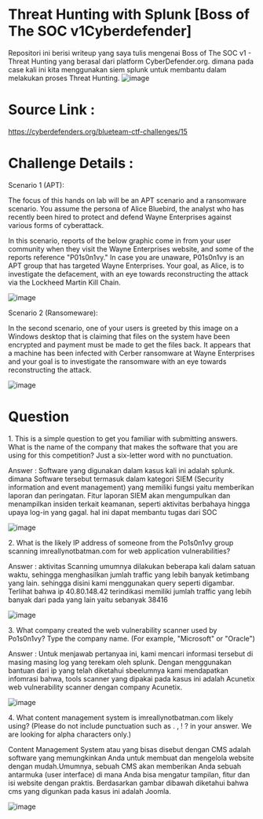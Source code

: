 # Threat Hunting with Splunk [Boss of The SOC v1Cyberdefender]
 Repositori ini berisi writeup yang saya tulis mengenai Boss of The SOC v1 - Threat Hunting yang berasal dari platform CyberDefender.org. dimana pada case kali ini kita menggunakan siem splunk untuk membantu dalam melakukan proses Threat Hunting.
 ![image](https://user-images.githubusercontent.com/43168046/185632851-8f74c509-32dc-4ac0-ab51-81109ecc1936.png)

# Source Link :
https://cyberdefenders.org/blueteam-ctf-challenges/15

# Challenge Details : 
Scenario 1 (APT):

The focus of this hands on lab will be an APT scenario and a ransomware scenario. You assume the persona of Alice Bluebird, the analyst who has recently been hired to protect and defend Wayne Enterprises against various forms of cyberattack.

In this scenario, reports of the below graphic come in from your user community when they visit the Wayne Enterprises website, and some of the reports reference "P01s0n1vy." In case you are unaware, P01s0n1vy is an APT group that has targeted Wayne Enterprises. Your goal, as Alice, is to investigate the defacement, with an eye towards reconstructing the attack via the Lockheed Martin Kill Chain.

![image](https://user-images.githubusercontent.com/43168046/185633458-5d59f271-3d4e-4667-8521-e3f9256eaa29.png)

Scenario 2 (Ransomeware):

In the second scenario, one of your users is greeted by this image on a Windows desktop that is claiming that files on the system have been encrypted and payment must be made to get the files back. It appears that a machine has been infected with Cerber ransomware at Wayne Enterprises and your goal is to investigate the ransomware with an eye towards reconstructing the attack. 

![image](https://user-images.githubusercontent.com/43168046/185633253-29b73eec-9ae8-450a-90d2-09057c4bce09.png)

# Question
<p> 1. This is a simple question to get you familiar with submitting answers. What is the name of the company that makes the software that you are using for this competition? Just a six-letter word with no punctuation.</p>
<p> Answer : Software yang digunakan dalam kasus kali ini adalah splunk. dimana Software tersebut termasuk dalam kategori SIEM (Security information and event management) yang memiliki fungsi yaitu memberikan laporan dan peringatan. Fitur laporan SIEM akan mengumpulkan dan menampilkan insiden terkait keamanan, seperti aktivitas berbahaya hingga upaya log-in yang gagal. hal ini dapat membantu tugas dari SOC</p> 

![image](https://user-images.githubusercontent.com/43168046/186939421-81e3433c-a7fd-4b7b-8d03-bb666256d90f.png)

<p> 2. What is the likely IP address of someone from the Po1s0n1vy group scanning imreallynotbatman.com for web application vulnerabilities? </p>
<p> Answer : aktivitas Scanning umumnya dilakukan beberapa kali dalam satuan waktu, sehingga menghasilkan jumlah traffic yang lebih banyak ketimbang yang lain. sehingga disini kami menggunakan query seperti digambar. Terlihat bahwa ip 40.80.148.42 terindikasi memiliki jumlah traffic yang lebih banyak dari pada yang lain yaitu sebanyak 38416</p>

![image](https://user-images.githubusercontent.com/43168046/187012609-2550d23a-bcdb-4c1e-bdcc-704951ddf279.png)

<p> 3. What company created the web vulnerability scanner used by Po1s0n1vy? Type the company name. (For example, "Microsoft" or "Oracle") </p>
<p> Answer : Untuk menjawab pertanyaa ini, kami mencari informasi tersebut di masing masing log yang terekam oleh splunk. Dengan menggunakan bantuan dari ip yang telah diketahui sbeelumnya kami mendapatkan infomrasi bahwa, tools scanner yang dipakai pada kasus ini adalah Acunetix web vulnerability scanner dengan company Acunetix. </p>

![image](https://user-images.githubusercontent.com/43168046/187012851-c5456b42-a79e-4349-81d7-5bf4a8560be0.png)

<p> 4. What content management system is imreallynotbatman.com likely using? (Please do not include punctuation such as . , ! ? in your answer. We are looking for alpha characters only.)</p>
<p> Content Management System atau yang bisas disebut dengan CMS adalah software yang memungkinkan Anda untuk membuat dan mengelola website dengan mudah.Umumnya, sebuah CMS akan memberikan Anda sebuah antarmuka (user interface) di mana Anda bisa mengatur tampilan, fitur dan isi website dengan praktis. Berdasarkan gambar dibawah diketahui bahwa cms yang digunkan pada kasus ini adalah Joomla. </p>

![image](https://user-images.githubusercontent.com/43168046/187019306-4f72e1bd-dae8-438e-a8da-479653598acd.png)





